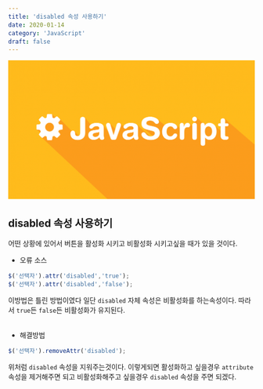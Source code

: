 ```yaml
---
title: 'disabled 속성 사용하기'
date: 2020-01-14
category: 'JavaScript'
draft: false
---
```


![](./images/banner/javascript.png)

## disabled 속성 사용하기

어떤 상황에 있어서 버튼을 활성화 시키고 비활성화 시키고싶을 때가 있을 것이다.

- 오류 소스
```js
$('선택자').attr('disabled','true');
$('선택자').attr('disabled','false'); 
```
이방법은 틀린 방법이였다 일단 `disabled` 자체 속성은 비활성화를 하는속성이다.
따라서 `true`든 `false`든 비활성화가 유지된다.
<br /><br />
- 해결방법
```js
$('선택자').removeAttr('disabled'); 
```
위처럼 `disabled` 속성을 지워주는것이다.
이렇게되면 활성화하고 싶을경우 `attribute` 속성을 제거해주면 되고
비활성화해주고 싶을경우 `disabled` 속성을 주면 되겠다.
